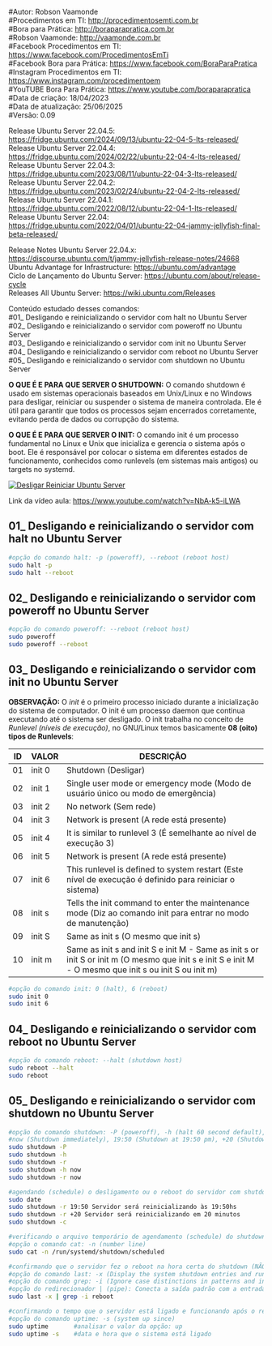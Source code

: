 #Autor: Robson Vaamonde<br>
#Procedimentos em TI: http://procedimentosemti.com.br<br>
#Bora para Prática: http://boraparapratica.com.br<br>
#Robson Vaamonde: http://vaamonde.com.br<br>
#Facebook Procedimentos em TI: https://www.facebook.com/ProcedimentosEmTi<br>
#Facebook Bora para Prática: https://www.facebook.com/BoraParaPratica<br>
#Instagram Procedimentos em TI: https://www.instagram.com/procedimentoem<br>
#YouTUBE Bora Para Prática: https://www.youtube.com/boraparapratica<br>
#Data de criação: 18/04/2023<br>
#Data de atualização: 25/06/2025<br>
#Versão: 0.09<br>

Release Ubuntu Server 22.04.5: https://fridge.ubuntu.com/2024/09/13/ubuntu-22-04-5-lts-released/<br>
Release Ubuntu Server 22.04.4: https://fridge.ubuntu.com/2024/02/22/ubuntu-22-04-4-lts-released/<br>
Release Ubuntu Server 22.04.3: https://fridge.ubuntu.com/2023/08/11/ubuntu-22-04-3-lts-released/<br>
Release Ubuntu Server 22.04.2: https://fridge.ubuntu.com/2023/02/24/ubuntu-22-04-2-lts-released/<br>
Release Ubuntu Server 22.04.1: https://fridge.ubuntu.com/2022/08/12/ubuntu-22-04-1-lts-released/<br>
Release Ubuntu Server 22.04: https://fridge.ubuntu.com/2022/04/01/ubuntu-22-04-jammy-jellyfish-final-beta-released/

Release Notes Ubuntu Server 22.04.x: https://discourse.ubuntu.com/t/jammy-jellyfish-release-notes/24668<br>
Ubuntu Advantage for Infrastructure: https://ubuntu.com/advantage<br>
Ciclo de Lançamento do Ubuntu Server: https://ubuntu.com/about/release-cycle<br>
Releases All Ubuntu Server: https://wiki.ubuntu.com/Releases

Conteúdo estudado desses comandos:<br>
#01_ Desligando e reinicializando o servidor com halt no Ubuntu Server<br>
#02_ Desligando e reinicializando o servidor com poweroff no Ubuntu Server<br>
#03_ Desligando e reinicializando o servidor com init no Ubuntu Server<br>
#04_ Desligando e reinicializando o servidor com reboot no Ubuntu Server<br>
#05_ Desligando e reinicializando o servidor com shutdown no Ubuntu Server<br>

**O QUE É E PARA QUE SERVER O SHUTDOWN:** O comando shutdown é usado em sistemas operacionais baseados em Unix/Linux e no Windows para desligar, reiniciar ou suspender o sistema de maneira controlada. Ele é útil para garantir que todos os processos sejam encerrados corretamente, evitando perda de dados ou corrupção do sistema.

**O QUE É E PARA QUE SERVER O INIT:** O comando init é um processo fundamental no Linux e Unix que inicializa e gerencia o sistema após o boot. Ele é responsável por colocar o sistema em diferentes estados de funcionamento, conhecidos como runlevels (em sistemas mais antigos) ou targets no systemd.

[![Desligar Reiniciar Ubuntu Server](http://img.youtube.com/vi/NbA-k5-iLWA/0.jpg)](https://www.youtube.com/watch?v=NbA-k5-iLWA "Desligar e Reiniciar Ubuntu Server")

Link da vídeo aula: https://www.youtube.com/watch?v=NbA-k5-iLWA

## 01_ Desligando e reinicializando o servidor com halt no Ubuntu Server
```bash
#opção do comando halt: -p (poweroff), --reboot (reboot host)
sudo halt -p
sudo halt --reboot
```

## 02_ Desligando e reinicializando o servidor com poweroff no Ubuntu Server
```bash
#opção do comando poweroff: --reboot (reboot host)
sudo poweroff
sudo poweroff --reboot
```

## 03_ Desligando e reinicializando o servidor com init no Ubuntu Server

**OBSERVAÇÃO:** O *init* é o primeiro processo iniciado durante a inicialização do sistema de computador. O init é um processo daemon que continua executando até o sistema ser desligado. O init trabalha no conceito de *Runlevel (níveis de execução)*, no GNU/Linux temos basicamente **08 (oito) tipos de Runlevels**: 

| ID | VALOR | DESCRIÇÃO |
|----|-------|-----------|
| 01 | init 0 | Shutdown (Desligar) |
| 02 | init 1 | Single user mode or emergency mode (Modo de usuário único ou modo de emergência) |
| 03 | init 2 | No network (Sem rede) |
| 04 | init 3 | Network is present (A rede está presente) |
| 05 | init 4 | It is similar to runlevel 3 (É semelhante ao nível de execução 3) |
| 06 | init 5 | Network is present (A rede está presente) |
| 07 | init 6 | This runlevel is defined to system restart (Este nível de execução é definido para reiniciar o sistema) |
| 08 | init s | Tells the init command to enter the maintenance mode (Diz ao comando init para entrar no modo de manutenção) |
| 09 | init S | Same as init s (O mesmo que init s) |
| 10 | init m | Same as init s and init S e init M - Same as init s or init S or init m (O mesmo que init s e init S e init M - O mesmo que init s ou init S ou init m) |

```bash
#opção do comando init: 0 (halt), 6 (reboot)
sudo init 0
sudo init 6
```

## 04_ Desligando e reinicializando o servidor com reboot no Ubuntu Server
```bash
#opção do comando reboot: --halt (shutdown host)
sudo reboot --halt
sudo reboot
```

## 05_ Desligando e reinicializando o servidor com shutdown no Ubuntu Server
```bash
#opção do comando shutdown: -P (poweroff), -h (halt 60 second default), -r (reboot), -c (cancel)
#now (Shutdown immediately), 19:50 (Shutdown at 19:50 pm), +20 (Shutdown in 20 minutes)
sudo shutdown -P
sudo shutdown -h
sudo shutdown -r
sudo shutdown -h now
sudo shutdown -r now

#agendando (schedule) o desligamento ou o reboot do servidor com shutdown
sudo date
sudo shutdown -r 19:50 Servidor será reinicializando às 19:50hs
sudo shutdown -r +20 Servidor será reinicializando em 20 minutos
sudo shutdown -c

#verificando o arquivo temporário de agendamento (schedule) do shutdown (NÃO COMENTADO NO VÍDEO)
#opção o comando cat: -n (number line)
sudo cat -n /run/systemd/shutdown/scheduled

#confirmando que o servidor fez o reboot na hora certa do shutdown (NÃO COMENTADO NO VÍDEO)
#opção do comando last: -x (Display the system shutdown entries and run level changes)
#opção do comando grep: -i (Ignore case distinctions in patterns and input data)
#opção do redirecionador | (pipe): Conecta a saída padrão com a entrada padrão de outro comando
sudo last -x | grep -i reboot

#confirmando o tempo que o servidor está ligado e funcionando após o reboot (NÃO COMENTADO NO VÍDEO)
#opção do comando uptime: -s (system up since)
sudo uptime       #analisar o valor da opção: up
sudo uptime -s    #data e hora que o sistema está ligado
```
